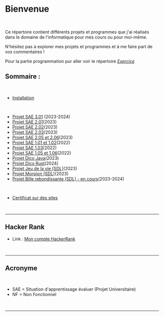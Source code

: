 # Bienvenue

</br>

Ce répertoire contient différents projets et programmes que j'ai réalisés dans le domaine de l'informatique pour mes cours ou pour moi-même.

N'hésitez pas à explorer mes projets et programmes et à me faire part de vos commentaires !

Pour la partie programmation pur aller voir le répertoire [*Exercice*](https://github.com/DorianBucc/Exercice)

## Sommaire :

</br>

- [Installation](https://github.com/DorianBucc/Project/tree/main/Installation)

</br>

- [Projet SAE 3.01](https://github.com/DorianBucc/Project/tree/main/J++) (2023-2024)
- [Projet SAE 2.01](https://github.com/DorianBucc/Project/tree/main/SAE_201(QD_IHM))(2023)
- [Projet SAE 2.02](https://github.com/DorianBucc/Project/tree/main/SAE_202(Graphe))(2023)
- [Projet SAE 2.03](https://github.com/DorianBucc/Project/tree/main/SAE_203(Assembleur))(2023)
- [Projet SAE 2.05 et 2.06](https://github.com/DorianBucc/Project/tree/main/SAE_205_206)(2023)
- [Projet SAE 1.01 et 1.02](https://github.com/DorianBucc/Project/tree/main/SAE_101_102)(2022)
- [Projet SAE 1.03](https://github.com/DorianBucc/Project/tree/main/SAE_103)(2022)
- [Projet SAE 1.05 et 1.06](https://github.com/DorianBucc/Project/tree/main/SAE_105_106)(2022)
- [Projet Dico Java](https://github.com/DorianBucc/Project/tree/main/DicoJava)(2023)
- [Projet Dico Rust](https://github.com/DorianBucc/Project/tree/main/dico_rust)(2024)
- [Projet Jeu de la vie (SDL)](https://github.com/DorianBucc/Project/tree/main/SDL/GOLVersionTab)(2023)
- [Projet Morpion (SDL)](https://github.com/DorianBucc/Project/tree/main/SDL/Morpion)(2023)
- [Projet Bille rebondissante (SDL) - en cours](https://github.com/DorianBucc/Project/tree/main/SDL/ColisionGraviteNF)(2023-2024)
</br>

- [Certificat sur des sites](https://github.com/DorianBucc/Project/tree/main/1-Certificat)

</br>

---

## Hacker Rank

* Link : [Mon compte HackerRank](https://www.hackerrank.com/profile/bucchiottydorian)

</br>

---

## Acronyme

</br>

- SAE = Situation d'apprentissage évaluer (Projet Universitaire)
- NF = Non Fonctionnel

</br>

---